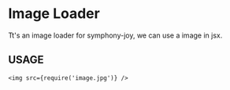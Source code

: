 # Image Loader 

Tt's an image loader for symphony-joy, we can use a image in jsx.

## USAGE

`<img src={require('image.jpg')} />`